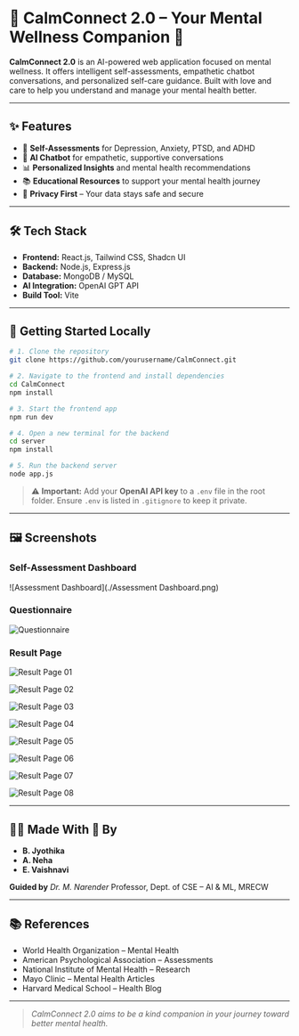 # 🩷 CalmConnect 2.0 – Your Mental Wellness Companion 🌿


**CalmConnect 2.0** is an AI-powered web application focused on mental wellness. It offers intelligent self-assessments, empathetic chatbot conversations, and personalized self-care guidance. Built with love and care to help you understand and manage your mental health better.

---

## ✨ Features

- 🧠 **Self-Assessments** for Depression, Anxiety, PTSD, and ADHD  
- 💬 **AI Chatbot** for empathetic, supportive conversations  
- 📊 **Personalized Insights** and mental health recommendations  
- 📚 **Educational Resources** to support your mental health journey  
- 🔐 **Privacy First** – Your data stays safe and secure  

---

## 🛠 Tech Stack

- **Frontend:** React.js, Tailwind CSS, Shadcn UI  
- **Backend:** Node.js, Express.js  
- **Database:** MongoDB / MySQL  
- **AI Integration:** OpenAI GPT API  
- **Build Tool:** Vite  

---

## 🧪 Getting Started Locally

```bash
# 1. Clone the repository
git clone https://github.com/yourusername/CalmConnect.git

# 2. Navigate to the frontend and install dependencies
cd CalmConnect
npm install

# 3. Start the frontend app
npm run dev

# 4. Open a new terminal for the backend
cd server
npm install

# 5. Run the backend server
node app.js
````

> ⚠️ **Important:**
> Add your **OpenAI API key** to a `.env` file in the root folder.
> Ensure `.env` is listed in `.gitignore` to keep it private.

---

## 🖼️ Screenshots

### Self-Assessment Dashboard

![Assessment Dashboard](./Assessment Dashboard.png)

### Questionnaire

![Questionnaire](./questionnaire.png)

### Result Page

![Result  Page 01](./result_pg_01.png)

![Result  Page 02](./result_pg_02.png)

![Result  Page 03](./result_pg_03.png)

![Result  Page 04](./result_pg_04.png)

![Result  Page 05](./result_pg_05.png)

![Result  Page 06](./result_pg_06.png)

![Result  Page 07](./result_pg_07.png)

![Result  Page 08](./result_pg_08.png)

---

## 👩‍💻 Made With 💙 By

* **B. Jyothika**
* **A. Neha**
* **E. Vaishnavi**

**Guided by**
*Dr. M. Narender*
Professor, Dept. of CSE – AI & ML, MRECW

---

## 📚 References

* World Health Organization – Mental Health
* American Psychological Association – Assessments
* National Institute of Mental Health – Research
* Mayo Clinic – Mental Health Articles
* Harvard Medical School – Health Blog

---

> *CalmConnect 2.0 aims to be a kind companion in your journey toward better mental health.*

```
